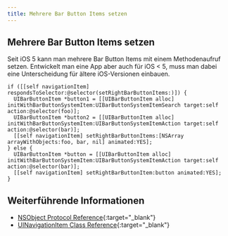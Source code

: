 ```yaml
---
title: Mehrere Bar Button Items setzen
---
```


## Mehrere Bar Button Items setzen

Seit iOS 5 kann man mehrere Bar Button Items mit einem Methodenaufruf setzen. Entwickelt man eine App aber auch für iOS < 5, muss man dabei eine Unterscheidung für ältere iOS-Versionen einbauen.

```objective_c
if ([[self navigationItem] respondsToSelector:@selector(setRightBarButtonItems:)]) {
  UIBarButtonItem *button1 = [[UIBarButtonItem alloc] initWithBarButtonSystemItem:UIBarButtonSystemItemSearch target:self action:@selector(foo)];
  UIBarButtonItem *button2 = [[UIBarButtonItem alloc] initWithBarButtonSystemItem:UIBarButtonSystemItemAction target:self action:@selector(bar)];
  [[self navigationItem] setRightBarButtonItems:[NSArray arrayWithObjects:foo, bar, nil] animated:YES];
} else {
  UIBarButtonItem *button = [[UIBarButtonItem alloc] initWithBarButtonSystemItem:UIBarButtonSystemItemAction target:self action:@selector(bar)];
  [[self navigationItem] setRightBarButtonItem:button animated:YES];
}
```

## Weiterführende Informationen

- [NSObject Protocol Reference](https://developer.apple.com/documentation/objectivec/1418956-nsobject){:target="_blank"}
- [UINavigationItem Class Reference](https://developer.apple.com/documentation/uikit/uinavigationitem){:target="_blank"}
